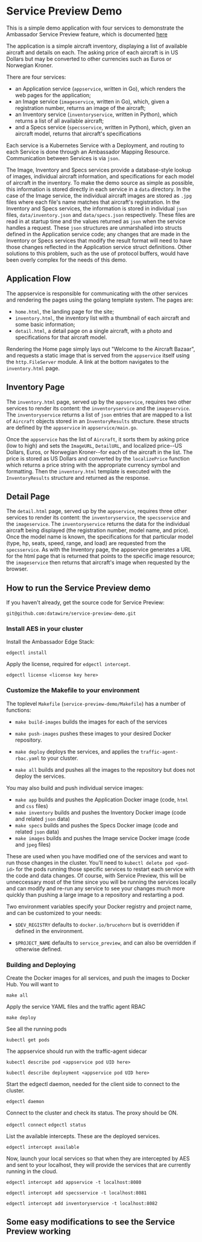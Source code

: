 # Service Preview Demo

This is a simple demo application with four services to demonstrate the Ambassador
Service Preview feature, which is documented [here](https://www.getambassador.io/docs/latest/topics/using/edgectl/)

The application is a simple aircraft inventory, displaying
a list of available aircraft and details on each.  The asking price of each aircraft is
in US Dollars but may be converted to other currencies such as Euros or Norwegian Kroner.

There are four services:
- an Application service (`appservice`, written in Go), which renders the web pages for the application;
- an Image service (`imageservice`, written in Go), which, given a registration number, returns an image of the aircraft;
- an Inventory service (`inventoryservice`, written in Python), which returns a list of all available aircraft;
- and a Specs service (`specsservice`, written in Python), which, given an aircraft model, returns that aircraft's specifications

Each service is a Kubernetes Service with a Deployment, and routing to each Service is
done through an Ambassador Mapping Resource.  Communication between Services is via `json`.

The Image, Inventory and Specs services provide a database-style lookup of images, individual aircraft information,
and specifications for each model of aircraft in the inventory.  To make the demo source as simple as possible,
this information is stored directly in each service in a `data` directory.  In the case of the Image service, the
individual aircraft images are stored as `.jpg` files where each file's name matches that aircraft's registration.
In the Inventory and Specs services, the information is stored in individual `json` files, `data/inventory.json` and
`data/specs.json` respectively. These files are read in at startup time and the values returned as `json` when the service
handles a request.  These `json` structures are unmarshalled into structs defined in the Application service code; any
changes that are made in the Inventory or Specs services that modify the result format will need to have those
changes reflected in the Application service struct definitions.  Other solutions to this problem, such as
the use of protocol buffers, would have been overly complex for the needs of this demo.

## Application Flow

The appservice is responsible for communicating with the other services and rendering the pages using the golang
template system.  The pages are:

- `home.html`, the landing page for the site;
- `inventory.html`, the inventory list with a thumbnail of each aircraft and some basic information;
- `detail.html`, a detail page on a single aircraft, with a photo and specifications for that aircraft model.

Rendering the Home page simply lays out "Welcome to the Aircraft Bazaar", and requests a static image that is
served from the `appservice` itself using the `http.FileServer` module.  A link at the bottom navigates to the
`inventory.html` page.

## Inventory Page

The `inventory.html` page, served up by the `appservice`, requires two other services to render its content: the
`inventoryservice` and the `imageservice`.  The `inventoryservice` returns a list of `json` entries that are mapped
to a list of `Aircraft` objects stored in an `InventoryResults` structure.  these structs are defined by the
`appservice` in `appservice/main.go`.

Once the `appservice` has the list of `Aircraft`, it sorts them by asking price (low to high) and sets the
`ImageURL`, `DetailURL`, and localized price--US Dollars, Euros, or Norwegian Kroner--for each of the aircraft in
the list.  The price is stored as US Dollars and converted by the `localizePrice` function which returns a price
string with the appropriate currency symbol and formatting.  Then the `inventory.html` template is executed with
the `InventoryResults` structure and returned as the response.

## Detail Page

The `detail.html` page, served up by the `appservice`, requires three other services to render its content: the
`inventoryservice`, the `specsservice` and the `imageservice`.  The `inventoryservice` returns the data for the individual
aircraft being displayed (the registration number, model name, and price).  Once the model name is known, the specifications
for that particular model (type, hp, seats, speed, range, and load) are requested from the `specsservice`.  As
with the Inventory page, the appservice generates a URL for the html page that is returned that points to the
specific image resource; the `imageservice` then returns that aircraft's image when requested by the browser.


## How to run the Service Preview demo

If you haven't already, get the source code for Service Preview:

`git@github.com:datawire/service-preview-demo.git`


### Install AES in your cluster

Install the Ambassador Edge Stack:

`edgectl install`

Apply the license, required for `edgectl intercept`.

`edgectl license <license key here>`

### Customize the Makefile to your environment

The toplevel `Makefile` (`service-preview-demo/Makefile`) has a number of functions:

- `make build-images` builds the images for each of the services

- `make push-images` pushes these images to your desired Docker repository.

- `make deploy` deploys the services, and applies the `traffic-agent-rbac.yaml` to your cluster.

- `make all` builds and pushes all the images to the repository but does not deploy the services.

You may also build and push individual service images:
- `make app` builds and pushes the Application Docker image (code, `html` and `css` files)
- `make inventory` builds and pushes the Inventory Docker image (code and related `json` data)
- `make specs` builds and pushes the Specs Docker image (code and related `json` data)
- `make images` builds and pushes the Image service Docker image (code and `jpeg` files)

These are used when you have modified one of the services and want to run those changes in the cluster.
You'll need to `kubectl delete pod <pod-id>` for the pods running those specific services to restart each service
with the code and data changes.  Of course, with Service Preview, this will be unneccessary most of the time since
you will be running the services locally and can modify and re-run any service to see your changes much more
quickly than pushing a large image to a repository and restarting a pod.

Two environment variables specify your Docker registry and project name, and can be customized to your needs:

- `$DEV_REGISTRY` defaults to `docker.io/brucehorn` but is overridden if defined in the environment.

- `$PROJECT_NAME` defaults to `service_preview`, and can also be overridden if otherwise defined.

### Building and Deploying

Create the Docker images for all services, and push the images to Docker Hub.  You will want to 

`make all`

Apply the service YAML files and the traffic agent RBAC

`make deploy`

See all the running pods

`kubectl get pods`

The appservice should run with the traffic-agent sidecar

`kubectl describe pod <appservice pod UID here>`

`kubectl describe deployment <appservice pod UID here>`

Start the edgectl daemon, needed for the client side to connect to the cluster.

`edgectl daemon`

Connect to the cluster and check its status.  The proxy should be ON.

`edgectl connect`
`edgectl status`

List the available intercepts.  These are the deployed services.

`edgectl intercept available`

Now, launch your local services so that when they are intercepted by AES and sent to your localhost, they
will provide the services that are currently running in the cloud.

`edgectl intercept add appservice -t localhost:8080`

`edgectl intercept add specsservice -t localhost:8081`

`edgectl intercept add inventoryservice -t localhost:8082`

## Some easy modifications to see the Service Preview working

